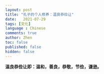 ```yaml
---
layout: post
title: "孔子的个人修养：温良恭俭让"
date:   2021-07-29
tags: [文化]
language : Chinese
comments: true
author: Zhen
toc: false
published: false
hidden: false
---
```

**温良恭俭让即：温和，善良，恭敬，节俭，谦逊。**


<!--stackedit_data:
eyJoaXN0b3J5IjpbMTgyNzY3NDA1OSwxNjU5NTc0NTUwXX0=
-->
